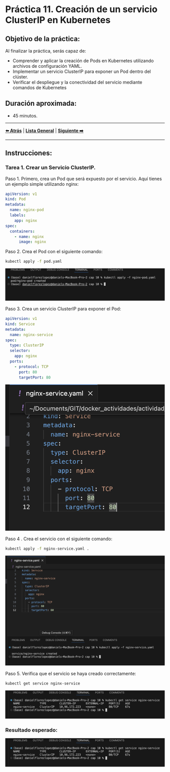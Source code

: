 # Práctica 11. Creación de un servicio ClusterIP en Kubernetes

## Objetivo de la práctica:
Al finalizar la práctica, serás capaz de:
- Comprender y aplicar la creación de Pods en Kubernetes utilizando archivos de configuración YAML.
- Implementar un servicio ClusterIP para exponer un Pod dentro del clúster.
- Verificar el despliegue y la conectividad del servicio mediante comandos de Kubernetes

## Duración aproximada:
- 45 minutos.

---

**[⬅️ Atrás]()** | **[Lista General]()** | **[Siguiente ➡️]()**

---

## Instrucciones: 

### Tarea 1. Crear un Servicio ClusterIP.

Paso 1. Primero, crea un Pod que será expuesto por el servicio. Aquí tienes un ejemplo simple  utilizando nginx:

```yaml
apiVersion: v1
kind: Pod
metadata:
  name: nginx-pod
  labels:
    app: nginx
spec:
  containers:
    - name: nginx
      image: nginx
```

Paso 2. Crea el Pod con el siguiente comando:

```bash
kubectl apply -f pod.yaml
```

![Cap_11_create_yaml.png](../images/Cap_11_create_yaml.png)

Paso 3. Crea un servicio ClusterIP para exponer el Pod:

```yaml
apiVersion: v1
kind: Service
metadata:
  name: nginx-service
spec:
  type: ClusterIP
  selector:
    app: nginx
  ports:
    - protocol: TCP
      port: 80
      targetPort: 80
```

![Cap11_create_service.png](../images/Cap11_create_service.png)


Paso 4 . Crea el servicio con el siguiente comando:

```bash
kubectl apply -f nginx-service.yaml .
```

![Cap11_service_create.png](../images/Cap11_service_create.png)

Paso 5. Verifica que el servicio se haya creado correctamente:

```bash
kubectl get service nginx-service
```

![Cap11_final.png](../images/Cap11_final.png)

### Resultado esperado:

![Cap11_final.png](../images/Cap11_final.png)
